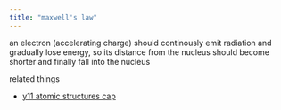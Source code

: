 ```yaml
---
title: "maxwell's law"
---
```



an electron (accelerating charge) should continously emit radiation and gradually lose energy, so its distance from the nucleus should become shorter and finally fall into the nucleus

related things
- [y11 atomic structures cap](notes/chemistry/11ATOMIC-STRUCTURES)